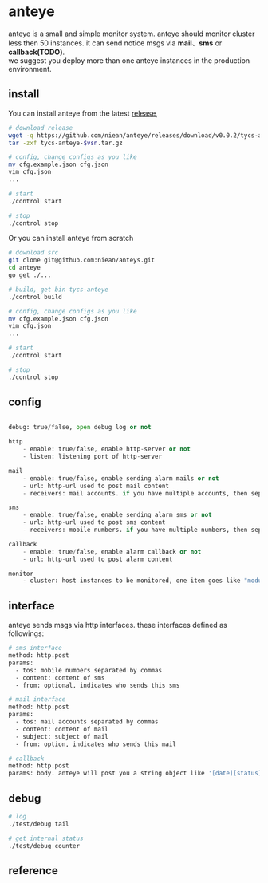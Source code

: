 # anteye
anteye is a small and simple monitor system. anteye should monitor cluster less then 50 instances. it can send notice msgs via **mail**、**sms** or **callback(TODO)**.  
we suggest you deploy more than one anteye instances in the production environment.

## install

You can install anteye from the latest [release](https://github.com/niean/anteye/releases/download/v0.0.2/tycs-anteye-0.0.2.tar.gz),

```bash
# download release
wget -q https://github.com/niean/anteye/releases/download/v0.0.2/tycs-anteye-0.0.2.tar.gz
tar -zxf tycs-anteye-$vsn.tar.gz

# config, change configs as you like
mv cfg.example.json cfg.json
vim cfg.json
...

# start
./control start

# stop
./control stop

```

Or you can install anteye from scratch

```bash
# download src
git clone git@github.com:niean/anteys.git
cd anteye
go get ./...

# build, get bin tycs-anteye
./control build

# config, change configs as you like
mv cfg.example.json cfg.json
vim cfg.json
...

# start
./control start

# stop
./control stop

```

## config
```python

debug: true/false, open debug log or not

http
    - enable: true/false, enable http-server or not
    - listen: listening port of http-server

mail 
    - enable: true/false, enable sending alarm mails or not
    - url: http-url used to post mail content
    - receivers: mail accounts. if you have multiple accounts, then separate them by commas. eg. "a@gmail.com,b@yahoo.com"

sms
    - enable: true/false, enable sending alarm sms or not
    - url: http-url used to post sms content
    - receivers: mobile numbers. if you have multiple numbers, then separate them by commas. eg. "18001163876,13811685233"

callback
    - enable: true/false, enable alarm callback or not
    - url: http-url used to post alarm content

monitor
    - cluster: host instances to be monitored, one item goes like "module,hostname:port/health/url"
```

## interface
anteye sends msgs via http interfaces. these interfaces defined as followings:

```bash
# sms interface
method: http.post
params:
  - tos: mobile numbers separated by commas
  - content: content of sms
  - from: optional, indicates who sends this sms 

# mail interface
method: http.post
params:
  - tos: mail accounts separated by commas
  - content: content of mail
  - subject: subject of mail
  - from: option, indicates who sends this mail

# callback
method: http.post
params: body. anteye will post you a string object like '[date][status][err.cnt][instance]', eg. [2015-07-02 08:40:30][err][8][task,127.0.0.1:16269/health]

```

## debug
```bash
# log
./test/debug tail

# get internal status
./test/debug counter

```

## reference
